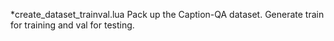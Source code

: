 *create_dataset_trainval.lua
	Pack up the Caption-QA dataset. Generate train for training and val for testing.
